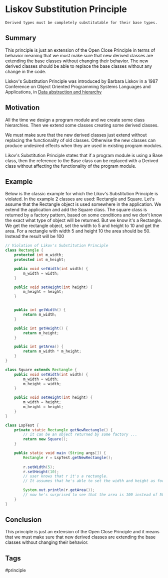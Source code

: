 # Liskov Substitution Principle

```
Derived types must be completely substitutable for their base types.
```

## Summary

This principle is just an extension of the Open Close Principle in terms of behavior meaning that we must make sure that new derived classes are extending the base classes without changing their behavior. The new derived classes should be able to replace the base classes without any change in the code.

Liskov's Substitution Principle was introduced by Barbara Liskov in a 1987 Conference on Object Oriented Programming Systems Languages and Applications, in [Data abstraction and hierarchy](http://portal.acm.org/citation.cfm?id=62141)

## Motivation

All the time we design a program module and we create some class hierarchies. Then we extend some classes creating some derived classes.

We must make sure that the new derived classes just extend without replacing the functionality of old classes. Otherwise the new classes can produce undesired effects when they are used in existing program modules.

Likov's Substitution Principle states that if a program module is using a Base class, then the reference to the Base class can be replaced with a Derived class without affecting the functionality of the program module.

## Example

Below is the classic example for which the Likov's Substitution Principle is violated. In the example 2 classes are used: Rectangle and Square. Let's assume that the Rectangle object is used somewhere in the application. We extend the application and add the Square class. The square class is returned by a factory pattern, based on some conditions and we don't know the exact what type of object will be returned. But we know it's a Rectangle. We get the rectangle object, set the width to 5 and height to 10 and get the area. For a rectangle with width 5 and height 10 the area should be 50. Instead the result will be 100

```java
// Violation of Likov's Substitution Principle
class Rectangle {
	protected int m_width;
	protected int m_height;

	public void setWidth(int width) {
		m_width = width;
	}

	public void setHeight(int height) {
		m_height = height;
	}


	public int getWidth() {
		return m_width;
	}

	public int getHeight() {
		return m_height;
	}

	public int getArea() {
		return m_width * m_height;
	}	
}

class Square extends Rectangle {
	public void setWidth(int width) {
		m_width = width;
		m_height = width;
	}

	public void setHeight(int height) {
		m_width = height;
		m_height = height;
	}
}

class LspTest {
	private static Rectangle getNewRectangle() {
		// it can be an object returned by some factory ... 
		return new Square();
	}

	public static void main (String args[]) {
		Rectangle r = LspTest.getNewRectangle();
        
		r.setWidth(5);
		r.setHeight(10);
		// user knows that r it's a rectangle.
		// It assumes that he's able to set the width and height as for the base class

		System.out.println(r.getArea());
		// now he's surprised to see that the area is 100 instead of 50.
	}
}
```

## Conclusion

This principle is just an extension of the Open Close Principle and it means that we must make sure that new derived classes are extending the base classes without changing their behavior.

## Tags

#principle 